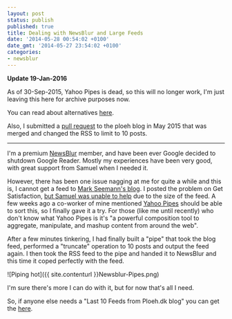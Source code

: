 ```yaml
---
layout: post
status: publish
published: true
title: Dealing with NewsBlur and Large Feeds
date: '2014-05-28 00:54:02 +0100'
date_gmt: '2014-05-27 23:54:02 +0100'
categories:
- newsblur
---
```


**Update 19-Jan-2016**

As of 30-Sep-2015, Yahoo Pipes is dead, so this will no longer work, I'm just leaving this here for archive purposes now.

You can read about alternatives [here](http://readwrite.com/2015/06/08/yahoo-shuts-down-pipes).

Also, I submitted a [pull request](https://github.com/xdaDaveShaw/ploeh.github.com/commit/445f0f3a7780583e3207183baf7e788fee3c6d6a) to the ploeh blog in May 2015 that was merged and changed the RSS to limit to 10 posts.

----


I'm a premium [NewsBlur](http://newsblur.com) member, and have been ever Google decided to shutdown Google Reader. Mostly my experiences have been very good, with great support from Samuel when I needed it. 

However, there has been one issue nagging at me for quite a while and this is, I cannot get a feed to [Mark Seemann's blog](http://blog.ploeh.dk). I posted the problem on Get Satisfaction, [but Samuel was unable to help](https://getsatisfaction.com/newsblur/topics/cannot_add_feed_from_http_blog_ploeh_dk) due to the size of the feed. A few weeks ago a co-worker of mine mentioned [Yahoo Pipes](http://pipes.yahoo.com/) should be able to sort this, so I finally gave it a try. For those (like me until recently) who don't know what Yahoo Pipes is it's "a powerful composition tool to aggregate, manipulate, and mashup content from around the web".

After a few minutes tinkering, I had finally built a "pipe" that took the blog feed, performed a "truncate" operation to 10 posts and output the feed again. I then took the RSS feed to the pipe and handed it to NewsBlur and this time it coped perfectly with the feed.

![Piping hot]({{ site.contenturl }}Newsblur-Pipes.png)

I'm sure there's more I can do with it, but for now that's all I need.

So, if anyone else needs a "Last 10 Feeds from Ploeh.dk blog" you can get the [here](http://pipes.yahoo.com/pipes/pipe.run?_id=986288def53d9d4e838844061ad54d77&_render=rss).

